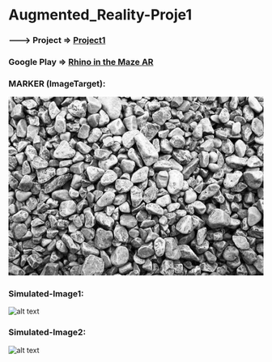 # Augmented_Reality-Proje1

### ---> Project => [Project1](../master/Project1.pdf)

### Google Play => [Rhino in the Maze AR](https://play.google.com/store/apps/details?id=com.GTU.HW1Project)

### MARKER (ImageTarget): 
![alt text](https://github.com/yunuscevik/Augmented_Reality-Proje1/blob/master/Marker/Cakil_Tasi_Marker.jpg "Logo Title Text 1")

### Simulated-Image1: 
![alt text](https://lh3.googleusercontent.com/bdUcFNKOeb2695NsSJjeHWLqxNKeYHLpYbKj4gbylxzvBFrT0pasbOBMFhGapgneAHLJ=w1366-h667-rw "Logo Title Text 1")

### Simulated-Image2:
![alt text](https://lh3.googleusercontent.com/TCqcA51HT5U1sqsrObavnzEXRujZa39c8HkkdRoBmrJbAVQc4J1X7JlbKX4vpe72gg=w1366-h667-rw "Logo Title Text 1")

